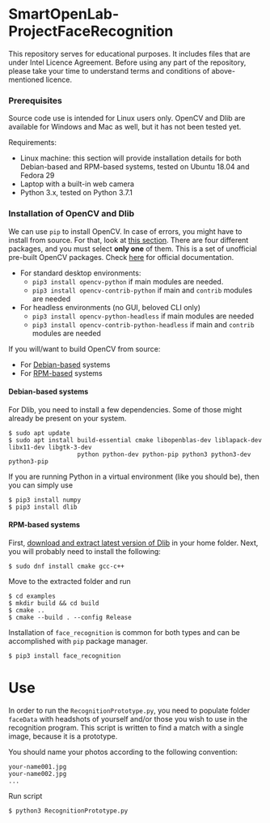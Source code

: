 # SmartOpenLab-ProjectFaceRecognition

This repository serves for educational purposes. It includes files that are under Intel Licence Agreement. Before using
any part of the repository, please take your time to understand terms and conditions of above-mentioned licence.

<h3>Prerequisites</h3>

Source code use is intended for Linux users only. OpenCV and Dlib are available for Windows and Mac as well, but it has
not been tested yet.

Requirements:
* Linux machine: this section will provide installation details for both Debian-based and RPM-based systems, tested on
Ubuntu 18.04 and Fedora 29
* Laptop with a built-in web camera
* Python 3.x, tested on Python 3.7.1

<h3>Installation of OpenCV and Dlib</h3>

We can use ```pip``` to install OpenCV. In case of errors, you might have to install from source. For that, look at
[this section](#bfs-opencv). There are four different packages, and you must select <b>only one</b> of them. This is a
set of unofficial pre-built OpenCV packages. Check <a href="https://docs.opencv.org/master/">here</a> for official
documentation.

* For standard desktop environments:
    * ```pip3 install opencv-python``` if main modules are needed.
    * ```pip3 install opencv-contrib-python``` if main and ```contrib``` modules are needed
* For headless environments (no GUI, beloved CLI only)
    * ```pip3 install opencv-python-headless``` if main modules are needed
    * ```pip3 install opencv-contrib-python-headless``` if main and ```contrib``` modules are needed

<a name="bfs-opencv">If you will/want to build OpenCV from source</a>:
* For <a href="https://www.pyimagesearch.com/2018/05/28/ubuntu-18-04-how-to-install-opencv/">Debian-based</a> systems
* For <a href="https://docs.opencv.org/3.4/dd/dd5/tutorial_py_setup_in_fedora.html">RPM-based</a> systems


<h4>Debian-based systems</h4>

For Dlib, you need to install a few dependencies. Some of those might already be present on your system.

    $ sudo apt update
    $ sudo apt install build-essential cmake libopenblas-dev liblapack-dev libx11-dev libgtk-3-dev
                       python python-dev python-pip python3 python3-dev python3-pip

If you are running Python in a virtual environment (like you should be), then you can simply use

    $ pip3 install numpy
    $ pip3 install dlib

<h4>RPM-based systems</h4>

First, <a href="http://dlib.net/compile.html">download and extract latest version of Dlib</a> in your home folder. Next,
you will probably need to install the following:

    $ sudo dnf install cmake gcc-c++

Move to the extracted folder and run

    $ cd examples
    $ mkdir build && cd build
    $ cmake ..
    $ cmake --build . --config Release

Installation of ```face_recognition``` is common for both types and can be accomplished with ```pip```
package manager.

    $ pip3 install face_recognition

<h1>Use</h1>

In order to run the ```RecognitionPrototype.py```, you need to populate folder ```faceData``` with headshots of yourself
and/or those you wish to use in the recognition program. This script is written to find a match with a single image, because
it is a prototype.

You should name your photos according to the following convention:

    your-name001.jpg
    your-name002.jpg
    ...

Run script

    $ python3 RecognitionPrototype.py
